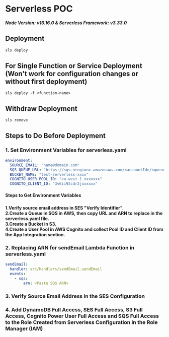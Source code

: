 # Serverless POC

**_Node Version: v16.16.0 & Serverless Framework: v3.33.0_**

## Deployment

```bash
sls deploy
```

## For Single Function or Service Deployment (Won't work for configuration changes or without first deployment)

```
sls deploy -f <function-name>
```

## Withdraw Deployment

```
sls remove
```

## Steps to Do Before Deployment

### 1. Set Environment Variables for serverless.yaml

```yaml
environment:
  SOURCE_EMAIL: "name@domain.com"
  SQS_QUEUE_URL: "https://sqs.<region>.amazonaws.com/<accountId>/<queue-name>"
  BUCKET_NAME: "test-serverless-xxxx"
  COGNITO_USER_POOL_ID: "eu-west-1_xxxxxxx"
  COGNITO_CLIENT_ID: "3v6ii92cdr2jxxxxxx"
```

#### Steps to Get Environment Variables

#####

<b>
1.Verify source email address in SES "Verify Identifier". <br>
2.Create a Queue in SQS in AWS, then copy URL and ARN to replace in the serverless.yaml file.<br>
3.Create a Bucket in S3.<br>
4.Create a User Pool in AWS Cognito and collect Pool ID and Client ID from the App Integration section.<br>
</b>

### 2. Replacing ARN for sendEmail Lambda Function in serverless.yaml

```yaml
sendEmail:
  handler: src/handlers/sendEmail.sendEmail
  events:
    - sqs:
        arn: <Paste SQS ARN>
```

### 3. Verify Source Email Address in the SES Configuration

### 4. Add DynamoDB Full Access, SES Full Access, S3 Full Access, Cognito Power User Full Access and SQS Full Access to the Role Created from Serverless Configuration in the Role Manager (IAM)
